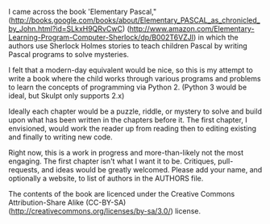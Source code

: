 I came across the book 'Elementary Pascal," (http://books.google.com/books/about/Elementary_PASCAL_as_chronicled_by_John.html?id=SLkxH9QRvCwC) (http://www.amazon.com/Elementary-Learning-Program-Computer-Sherlock/dp/B002T6VZJI) in which the authors use Sherlock Holmes stories to teach children Pascal by writing Pascal programs to solve mysteries.

I felt that a modern-day equivalent would be nice, so this is my attempt to write a book where the child works through various programs and problems to learn the concepts of programming via Python 2. (Python 3 would be ideal, but Skulpt only supports 2.x)

Ideally each chapter would be a puzzle, riddle, or mystery to solve and build upon what has been written in the chapters before it. The first chapter, I envisioned, would work the reader up from reading then to editing existing and finally to writing new code.

Right now, this is a work in progress and more-than-likely not the most engaging. The first chapter isn't what I want it to be. Critiques, pull-requests, and ideas would be greatly welcomed. Please add your name, and optionally a website, to list of authors in the AUTHORS file.

The contents of the book are licenced under the Creative Commons Attribution-Share Alike (CC-BY-SA) (http://creativecommons.org/licenses/by-sa/3.0/) license.
